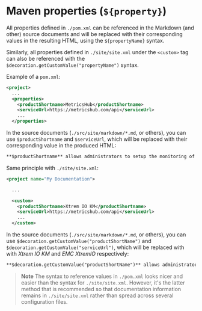 # Maven properties (`${property}`)

All properties defined in `./pom.xml` can be referenced in the Markdown (and other) source documents and will be replaced with their corresponding values in the resulting HTML, using the `${propertyName}` syntax.

Similarly, all properties defined in `./site/site.xml` under the `<custom>` tag can also be referenced with the `$decoration.getCustomValue("propertyName")` syntax.

Example of a `pom.xml`:

```xml
<project>
  ...
  <properties>
    <productShortname>MetricsHub</productShortname>
    <serviceUrl>https://metricshub.com/api</serviceUrl>
    ...
  </properties>
```

In the source documents (`./src/site/markdown/*.md`, or others), you can use `$productShortname` and `$serviceUrl`, which will be replaced with their corresponding value in the produced HTML:

```md
**$productShortname** allows administrators to setup the monitoring of any application through an [API]($serviceUrl)...
```

Same principle with `./site/site.xml`:

```xml
<project name="My Documentation">

  ...

  <custom>
    <productShortname>Xtrem IO KM</productShortname>
    <serviceUrl>https://metricshub.com/api</serviceUrl>
    ...
  </custom>

```

In the source documents (`./src/site/markdown/*.md`, or others), you can use `$decoration.getCustomValue("productShortName")` and `$decoration.getCustomValue("serviceUrl")`, which will be replaced with with *Xtrem IO KM* and *EMC XtremIO* respectively:

```md
**$decoration.getCustomValue("productShortName")** allows administrators to setup the monitoring of any application through an [API]($decoration.getCustomValue("serviceUrl"))...
```

> **Note**
> The syntax to reference values in `./pom.xml` looks nicer and easier than the syntax for `./site/site.xml`. However, it's the latter method that is recommended so that documentation information remains in `./site/site.xml` rather than spread across several configuration files.
